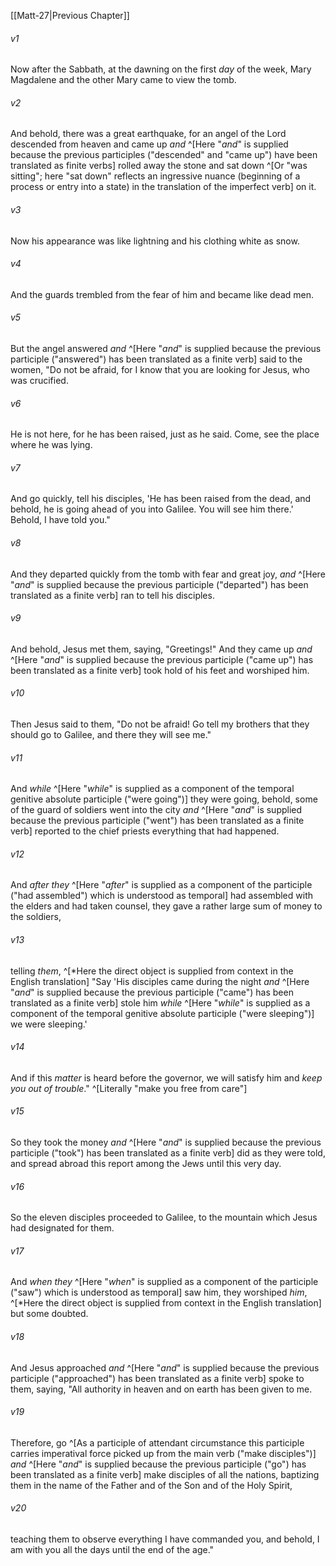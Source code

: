 ﻿---
aliases:
  - Matthew 28
---

[[Matt-27|Previous Chapter]]

###### v1
Now after the Sabbath, at the dawning on the first _day_ of the week, Mary Magdalene and the other Mary came to view the tomb.

###### v2
And behold, there was a great earthquake, for an angel of the Lord descended from heaven and came up _and_ ^[Here "_and_" is supplied because the previous participles ("descended" and "came up") have been translated as finite verbs] rolled away the stone and sat down ^[Or "was sitting"; here "sat down" reflects an ingressive nuance (beginning of a process or entry into a state) in the translation of the imperfect verb] on it.

###### v3
Now his appearance was like lightning and his clothing white as snow.

###### v4
And the guards trembled from the fear of him and became like dead men.

###### v5
But the angel answered _and_ ^[Here "_and_" is supplied because the previous participle ("answered") has been translated as a finite verb] said to the women, "Do not be afraid, for I know that you are looking for Jesus, who was crucified.

###### v6
He is not here, for he has been raised, just as he said. Come, see the place where he was lying.

###### v7
And go quickly, tell his disciples, 'He has been raised from the dead, and behold, he is going ahead of you into Galilee. You will see him there.' Behold, I have told you."

###### v8
And they departed quickly from the tomb with fear and great joy, _and_ ^[Here "_and_" is supplied because the previous participle ("departed") has been translated as a finite verb] ran to tell his disciples.

###### v9
And behold, Jesus met them, saying, "Greetings!" And they came up _and_ ^[Here "_and_" is supplied because the previous participle ("came up") has been translated as a finite verb] took hold of his feet and worshiped him.

###### v10
Then Jesus said to them, "Do not be afraid! Go tell my brothers that they should go to Galilee, and there they will see me."

###### v11
And _while_ ^[Here "_while_" is supplied as a component of the temporal genitive absolute participle ("were going")] they were going, behold, some of the guard of soldiers went into the city _and_ ^[Here "_and_" is supplied because the previous participle ("went") has been translated as a finite verb] reported to the chief priests everything that had happened.

###### v12
And _after they_ ^[Here "_after_" is supplied as a component of the participle ("had assembled") which is understood as temporal] had assembled with the elders and had taken counsel, they gave a rather large sum of money to the soldiers,

###### v13
telling _them_, ^[*Here the direct object is supplied from context in the English translation] "Say 'His disciples came during the night _and_ ^[Here "_and_" is supplied because the previous participle ("came") has been translated as a finite verb] stole him _while_ ^[Here "_while_" is supplied as a component of the temporal genitive absolute participle ("were sleeping")] we were sleeping.'

###### v14
And if this _matter_ is heard before the governor, we will satisfy him and _keep you out of trouble_." ^[Literally "make you free from care"]

###### v15
So they took the money _and_ ^[Here "_and_" is supplied because the previous participle ("took") has been translated as a finite verb] did as they were told, and spread abroad this report among the Jews until this very day.

###### v16
So the eleven disciples proceeded to Galilee, to the mountain which Jesus had designated for them.

###### v17
And _when they_ ^[Here "_when_" is supplied as a component of the participle ("saw") which is understood as temporal] saw him, they worshiped _him_, ^[*Here the direct object is supplied from context in the English translation] but some doubted.

###### v18
And Jesus approached _and_ ^[Here "_and_" is supplied because the previous participle ("approached") has been translated as a finite verb] spoke to them, saying, "All authority in heaven and on earth has been given to me.

###### v19
Therefore, go ^[As a participle of attendant circumstance this participle carries imperatival force picked up from the main verb ("make disciples")] _and_ ^[Here "_and_" is supplied because the previous participle ("go") has been translated as a finite verb] make disciples of all the nations, baptizing them in the name of the Father and of the Son and of the Holy Spirit,

###### v20
teaching them to observe everything I have commanded you, and behold, I am with you all the days until the end of the age."